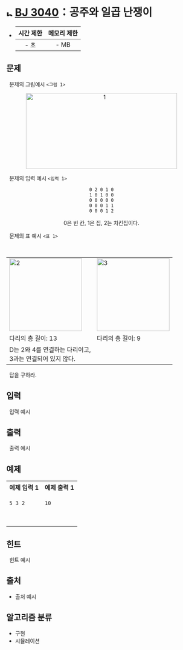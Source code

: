# <img alt="b2" src="https://d2gd6pc034wcta.cloudfront.net/tier/4.svg" width="16" /> [BJ 3040](https://www.acmicpc.net/problem/3040)：공주와 일곱 난쟁이

- | 시간 제한 | 메모리 제한 |
  | :-------: | :---------: |
  |   - 초    |    - MB     |

## 문제

&nbsp; 문제의 그림예시 `<그림 1>`

<p align=center>
<img src="./asset/1.png" alt=1 width="400" height="200" />
</p>

&nbsp; 문제의 입력 예시 `<입력 1>`

<div align=center>

```text
0 2 0 1 0
1 0 1 0 0
0 0 0 0 0
0 0 0 1 1
0 0 0 1 2
```

0은 빈 칸, 1은 집, 2는 치킨집이다.

</div>

&nbsp; 문제의 표 예시 `<표 1>`

<br />
<center>

<table>
<tr>
<td><img src="./.asset/2.avif" alt="2" style="width:20vw; aspect-ratio: 1 / 1"/></td>
<td><img src="./.asset/3.avif" alt="3" style="width:20vw; aspect-ratio: 1 / 1"/></td>
</tr>
<tr>
<td>다리의 총 길이: 13</td>
<td>다리의 총 길이: 9</td>
</tr>
<tr>
<td>D는 2와 4를 연결하는 다리이고,<br />3과는 연결되어 있지 않다.</td>
<td>&nbsp;</td>
</tr>
</table>

</center>

&nbsp; 답을 구하라.

## 입력

&nbsp; 입력 예시

## 출력

&nbsp; 출력 예시

## 예제

<center>
<table>
<tr>
<th align="center">예제 입력 1</th>
<th align="center">예제 출력 1</th>
</tr>
<tr>
<td valign="top">

```txt
5 3 2
```

</td>
<td valign="top">

```txt
10




```

</td>
</tr>
</table>
</center>

## 힌트

&nbsp; 힌트 예시

## 출처

- 출처 예시

## 알고리즘 분류

- 구현
- 시뮬레이션
